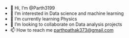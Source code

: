- 👋 Hi, I’m @Parth3199
- 👀 I’m interested in Data science and machine learning
- 🌱 I’m currently learning Physics
- 💞️ I’m looking to collaborate on Data analysis projects
- 📫 How to reach me parthpathak373@gmail.com

<!---
Parth3199/Parth3199 is a ✨ special ✨ repository because its `README.md` (this file) appears on your GitHub profile.
You can click the Preview link to take a look at your changes.
--->
